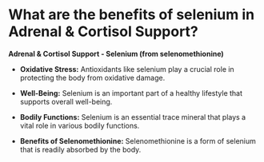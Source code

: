 # What are the benefits of selenium in Adrenal & Cortisol Support?

**Adrenal & Cortisol Support - Selenium (from selenomethionine)** 

- **Oxidative Stress:** Antioxidants like selenium play a crucial role in protecting the body from oxidative damage. 

- **Well-Being:** Selenium is an important part of a healthy lifestyle that supports overall well-being. 

- **Bodily Functions:** Selenium is an essential trace mineral that plays a vital role in various bodily functions. 

- **Benefits of Selenomethionine:** Selenomethionine is a form of selenium that is readily absorbed by the body.